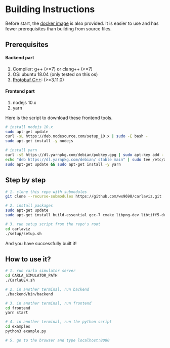 # Building Instructions

Before start, the [docker image](https://github.com/wx9698/carlaviz#docker-image) is also provided. It is easier to use and has fewer prerequisites than building from source files.

## Prerequisites
#### Backend part
1. Compiler: g++ (>=7) or clang++ (>=7)
2. OS: ubuntu 18.04 (only tested on this os)
3. [Protobuf C++](https://github.com/protocolbuffers/protobuf/blob/master/src/README.md): (>=3.11.0)

#### Frontend part
1. nodejs 10.x
2. yarn

Here is the script to download these frontend tools.
```bash
# install nodejs 10.x
sudo apt-get update
curl -sL https://deb.nodesource.com/setup_10.x | sudo -E bash -
sudo apt-get install -y nodejs

# install yarn
curl -sS https://dl.yarnpkg.com/debian/pubkey.gpg | sudo apt-key add -
echo "deb https://dl.yarnpkg.com/debian/ stable main" | sudo tee /etc/apt/sources.list.d/yarn.list
sudo apt-get update && sudo apt-get install -y yarn
```

## Step by step
```bash
# 1. clone this repo with submodules
git clone --recurse-submodules https://github.com/wx9698/carlaviz.git

# 2. install packages
sudo apt-get update
sudo apt-get install build-essential gcc-7 cmake libpng-dev libtiff5-dev libjpeg-dev tzdata sed curl wget unzip autoconf libtool

# 3. run setup script from the repo's root
cd carlaviz
./setup/setup.sh
```

And you have successfully built it!

## How to use it?
```bash
# 1. run carla simulator server
cd CARLA_SIMULATOR_PATH
./CarlaUE4.sh

# 2. in another terminal, run backend
./backend/bin/backend

# 3. in another terminal, run frontend
cd frontend
yarn start

# 4. in another terminal, run the python script
cd examples
python3 example.py

# 5. go to the browser and type localhost:8080
```
